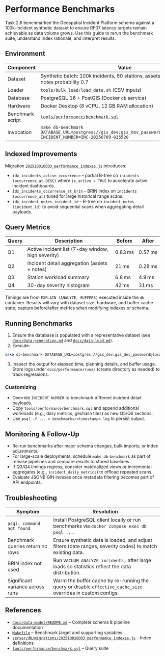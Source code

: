 # Performance Benchmarks

Task 2.6 benchmarked the Geospatial Incident Platform schema against a 100k-incident synthetic dataset to ensure RF07 latency targets remain achievable as data volume grows. Use this guide to rerun the benchmark suite, understand index rationale, and interpret results.

## Environment

| Component        | Value                                                                                                                       |
| ---------------- | --------------------------------------------------------------------------------------------------------------------------- |
| Dataset          | Synthetic batch: 100k incidents, 60 stations, assets probability 0.6, notes probability 0.7                                 |
| Loader           | `tools/bulk_load/load_data.sh` (CSV inputs)                                                                                 |
| Database         | PostgreSQL 16 + PostGIS (Docker `db` service)                                                                               |
| Hardware         | Docker Desktop (8 vCPU, 12 GB RAM allocation)                                                                               |
| Benchmark script | [`tools/performance/benchmark.sql`](../../tools/performance/benchmark.sql)                                                  |
| Invocation       | `make db-benchmark DATABASE_URL=postgres://gis_dev:gis_dev_password@localhost:5432/gis INCIDENT_NUMBER=INC-20250709-025520` |

## Indexed Improvements

Migration [`202510010003_performance_indexes.js`](../../server/db/migrations/202510010003_performance_indexes.js) introduces:

- `idx_incidents_active_occurrence` – partial B-tree on `incidents (occurrence_at DESC)` where `is_active = TRUE` to accelerate active incident dashboards.
- `idx_incidents_occurrence_at_brin` – BRIN index on `incidents (occurrence_at)` tuned for large historical range scans.
- `idx_incident_notes_incident_id` – B-tree on `incident_notes (incident_id)` to avoid sequential scans when aggregating detail payloads.

## Query Metrics

| Query | Description                                        | Before  | After   |
| ----- | -------------------------------------------------- | ------- | ------- |
| Q1    | Active incident list (7-day window, high severity) | 0.83 ms | 0.57 ms |
| Q2    | Incident detail aggregation (assets + notes)       | 21 ms   | 0.28 ms |
| Q3    | Station workload summary                           | 6.8 ms  | 4.9 ms  |
| Q4    | 30-day severity histogram                          | 42 ms   | 31 ms   |

Timings are from `EXPLAIN (ANALYZE, BUFFERS)` executed inside the `db` container. Results will vary with dataset size, hardware, and buffer cache state; capture before/after metrics when modifying indexes or schema.

## Running Benchmarks

1. Ensure the database is populated with a representative dataset (see [`docs/data-generation.md`](../data-generation.md) and [`docs/data-load.md`](../data-load.md)).
2. Execute:

```bash
make db-benchmark DATABASE_URL=postgres://gis_dev:gis_dev_password@localhost:5432/gis INCIDENT_NUMBER=INC-20250709-025520
```

3. Inspect the output for elapsed time, planning details, and buffer usage. Store logs under `docs/performance/runs/` (create directory as needed) to track regressions.

### Customizing

- Override `INCIDENT_NUMBER` to benchmark different incident detail payloads.
- Copy `tools/performance/benchmark.sql` and append additional workloads (e.g., daily metrics, geohash tiles) as new Q5/Q6 sections.
- Use `psql -f ... > benchmarks/<timestamp>.log` to persist output.

## Monitoring & Follow-Up

- Re-run benchmarks after major schema changes, bulk imports, or index adjustments.
- For large-scale deployments, schedule `make db-benchmark` as part of release pipelines and compare results to stored baselines.
- If Q3/Q4 timings regress, consider materialized views or incremental aggregates (e.g., `incident_daily_metrics`) to offload repeated scans.
- Evaluate JSONB GIN indexes once metadata filtering becomes part of API endpoints.

## Troubleshooting

| Symptom                          | Resolution                                                                                                   |
| -------------------------------- | ------------------------------------------------------------------------------------------------------------ |
| `psql: command not found`        | Install PostgreSQL client locally or run benchmarks via `docker compose exec db psql ...`.                   |
| Benchmark queries return no rows | Ensure synthetic data is loaded, and adjust filters (date ranges, severity codes) to match existing data.    |
| BRIN index not used              | Run `VACUUM ANALYZE incidents;` after large loads so statistics reflect the data distribution.               |
| Significant variance across runs | Warm the buffer cache by re-running the query or disable `effective_cache_size` overrides in custom configs. |

## References

- [`docs/data-model/README.md`](../data-model/README.md) – Complete schema & pipeline documentation
- [`Makefile`](../../Makefile) – Benchmark target and supporting variables
- [`server/db/migrations/202510010003_performance_indexes.js`](../../server/db/migrations/202510010003_performance_indexes.js) – Index definitions
- [`tools/performance/benchmark.sql`](../../tools/performance/benchmark.sql) – Query suite
